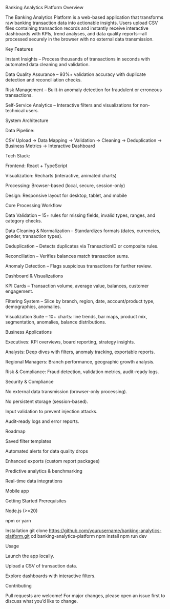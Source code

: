 Banking Analytics Platform
Overview

The Banking Analytics Platform is a web-based application that transforms raw banking transaction data into actionable insights. Users upload CSV files containing transaction records and instantly receive interactive dashboards with KPIs, trend analyses, and data quality reports—all processed securely in the browser with no external data transmission.

Key Features

Instant Insights – Process thousands of transactions in seconds with automated data cleaning and validation.

Data Quality Assurance – 93%+ validation accuracy with duplicate detection and reconciliation checks.

Risk Management – Built-in anomaly detection for fraudulent or erroneous transactions.

Self-Service Analytics – Interactive filters and visualizations for non-technical users.

System Architecture

Data Pipeline:

CSV Upload → Data Mapping → Validation → Cleaning → Deduplication → 
Business Metrics → Interactive Dashboard


Tech Stack:

Frontend: React + TypeScript

Visualization: Recharts (interactive, animated charts)

Processing: Browser-based (local, secure, session-only)

Design: Responsive layout for desktop, tablet, and mobile

Core Processing Workflow

Data Validation – 15+ rules for missing fields, invalid types, ranges, and category checks.

Data Cleaning & Normalization – Standardizes formats (dates, currencies, gender, transaction types).

Deduplication – Detects duplicates via TransactionID or composite rules.

Reconciliation – Verifies balances match transaction sums.

Anomaly Detection – Flags suspicious transactions for further review.

Dashboard & Visualizations

KPI Cards – Transaction volume, average value, balances, customer engagement.

Filtering System – Slice by branch, region, date, account/product type, demographics, anomalies.

Visualization Suite – 10+ charts: line trends, bar maps, product mix, segmentation, anomalies, balance distributions.

Business Applications

Executives: KPI overviews, board reporting, strategy insights.

Analysts: Deep dives with filters, anomaly tracking, exportable reports.

Regional Managers: Branch performance, geographic growth analysis.

Risk & Compliance: Fraud detection, validation metrics, audit-ready logs.

Security & Compliance

No external data transmission (browser-only processing).

No persistent storage (session-based).

Input validation to prevent injection attacks.

Audit-ready logs and error reports.

Roadmap

 Saved filter templates

 Automated alerts for data quality drops

 Enhanced exports (custom report packages)

 Predictive analytics & benchmarking

 Real-time data integrations

 Mobile app

Getting Started
Prerequisites

Node.js (>=20)

npm or yarn

Installation
git clone https://github.com/yourusername/banking-analytics-platform.git
cd banking-analytics-platform
npm install
npm run dev

Usage

Launch the app locally.

Upload a CSV of transaction data.

Explore dashboards with interactive filters.

Contributing

Pull requests are welcome! For major changes, please open an issue first to discuss what you’d like to change.
